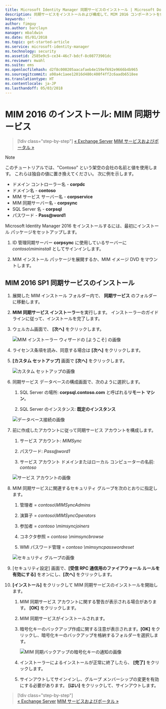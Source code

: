 ```yaml
---
title: Microsoft Identity Manager 同期サービスのインストール | Microsoft Docs
description: 同期サービスをインストールおよび構成して、MIM 2016 コンポーネントを使用開始します。
keywords: ''
author: fimguy
ms.author: barclayn
manager: mbaldwin
ms.date: 05/01/2018
ms.topic: get-started-article
ms.service: microsoft-identity-manager
ms.technology: security
ms.assetid: 2585e9c5-ce34-46c7-bdcf-8c08773901dc
ms.reviewer: mwahl
ms.suite: ems
ms.openlocfilehash: d2f8c000205aacafaeb4e159ef692e9666b4b965
ms.sourcegitcommit: a98a4c1aee12016d480c400f4ff2c6aadb6518ee
ms.translationtype: HT
ms.contentlocale: ja-JP
ms.lasthandoff: 05/03/2018
---
```

# <a name="install-mim-2016-mim-synchronization-service"></a>MIM 2016 のインストール: MIM 同期サービス

>[!div class="step-by-step"]
[« Exchange Server](prepare-server-exchange.md)
[MIM サービスおよびポータル »](install-mim-service-portal.md)

> [!NOTE]
> このチュートリアルでは、"Contoso" という架空の会社の名前と値を使用します。 これらは独自の値に置き換えてください。 次に例を示します。
> - ドメイン コントローラー名 - **corpdc**
> - ドメイン名 - **contoso**
> - MIM サービス サーバー名 - **corpservice**
> - MIM 同期サーバー名 - **corpsync**
> - SQL Server 名 - **corpsql**
> - パスワード - **Pass@word1**

Microsoft Identity Manager 2016 をインストールするには、最初にインストール パッケージをセットアップします。

1. ID 管理同期サーバー **corpsync** に使用しているサーバーに *contoso\miminstall* としてサインインします。

2. MIM インストール パッケージを展開するか、MIM イメージ DVD をマウントします。

## <a name="install-mim-2016-sp1-synchronization-service"></a>MIM 2016 SP1 同期サービスのインストール

1. 展開した MIM インストール フォルダー内で、 **同期サービス** のフォルダーに移動します。

2. **MIM 同期サービス インストーラー**を実行します。 インストーラーのガイドラインに従って、インストールを完了します。

3. ウェルカム画面で、 **[次へ]** をクリックします。

    ![MIM インストーラー ウィザードの [ようこそ] の画像](media/install-mim-sync/MIM_Install1.png)

4. ライセンス条項を読み、同意する場合は **[次へ]** をクリックします。

5. **[カスタム セットアップ]** 画面で **[次へ]** をクリックします。

    ![カスタム セットアップの画像](media/install-mim-sync/MIM_Install2.png)

6.  同期サービス データベースの構成画面で、次のように選択します。

    1.  SQL Server の場所: **corpsql.contoso.com** と呼ばれる**リモート マシン**。

    2.  SQL Server のインスタンス: **既定のインスタンス**

    ![データベース接続の画像](media/install-mim-sync/MIM_Install3.png)

7.  前に作成したアカウントに従って同期サービス アカウントを構成します。

    1.  サービス アカウント: *MIMSync*

    2.  パスワード: *Pass@word1*

    3.  サービス アカウント ドメインまたはローカル コンピューターの名前: *contoso*

    ![サービス アカウントの画像](media/install-mim-sync/MIM_Install4.png)

8.  MIM 同期サービスに関連するセキュリティ グループを次のとおりに指定します。

    1. 管理者 = *contoso\MIMSyncAdmins*

    2. 演算子 = *contoso\MIMSyncOperators*

    3. 参加者 = *contoso \mimsyncjoiners*

    4. コネクタ参照 = *contoso \mimsyncbrowse*

    5. WMI パスワード管理 = *contoso \mimsyncpasswordreset*

    ![セキュリティ グループの画像](media/install-mim-sync/MIM_Install5.png)

9. [セキュリティ設定] 画面で、**[受信 RPC 通信用のファイアウォール ルールを有効にする]** をオンにし、**[次へ]** をクリックします。

10. **[インストール]** をクリックして MIM 同期サービスのインストールを開始します。

    1. MIM 同期サービス アカウントに関する警告が表示される場合があります。 **[OK]** をクリックします。

    2. MIM 同期サービスがインストールされます。

    3. 暗号化キーのバックアップ作成に関する注意が表示されます。**[OK]** をクリックし、暗号化キーのバックアップを格納するフォルダーを選択します。

        ![MIM 同期バックアップの暗号化キーの通知の画像](media/MIM-Install7.png)

    4. インストーラーによるインストールが正常に終了したら、 **[完了]** をクリックします。

    5. サインアウトしてサインインし、グループ メンバーシップの変更を有効にする必要があります。 **[はい]** をクリックして、サインアウトします。

>[!div class="step-by-step"]  
[« Exchange Server](prepare-server-exchange.md)
[MIM サービスおよびポータル »](install-mim-service-portal.md)
